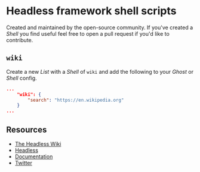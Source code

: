 # Headless framework shell scripts

Created and maintained by the open-source community. If you've created a *Shell* you find useful feel free to open a pull request if you'd like to contribute.


## `wiki`

Create a new *List* with a *Shell* of `wiki` and add the following to your *Ghost* or *Shell* config.

```json
...
    "wiki": {
        "search": "https://en.wikipedia.org"
    }
...
```


## Resources

* [The Headless Wiki](https://github.com/pschroen/headless/wiki)
* [Headless](https://headless.io/)
* [Documentation](https://headless.io/docs/)
* [Twitter](https://twitter.com/HeadlessIO)
